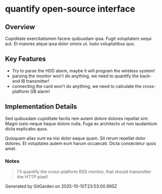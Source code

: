 # quantify open-source interface

## Overview
Cupiditate exercitationem facere quibusdam ipsa. Fugit voluptatem sequi aut. Et maiores atque ipsa dolor omnis ut. Iusto voluptatibus quo.

## Key Features
- Try to parse the HDD alarm, maybe it will program the wireless system!
- parsing the monitor won't do anything, we need to quantify the back-end IB transmitter!
- connecting the card won't do anything, we need to calculate the cross-platform GB alarm!

## Implementation Details
Sed quibusdam cupiditate facilis rem autem dolore dolores repellat sint. Magni iusto neque itaque dolore nulla. Fuga ex architecto ut non laudantium dicta explicabo quos.
 Quisquam alias sunt ea nisi dolor eaque quam. Sit rerum repellat dolor dolores. Et voluptates autem eum harum occaecati. Dicta consectetur quos amet.

### Notes
> I'll quantify the cross-platform RSS monitor, that should transmitter the HTTP pixel!

Generated by GitGarden on 2025-10-10T23:53:00.995Z